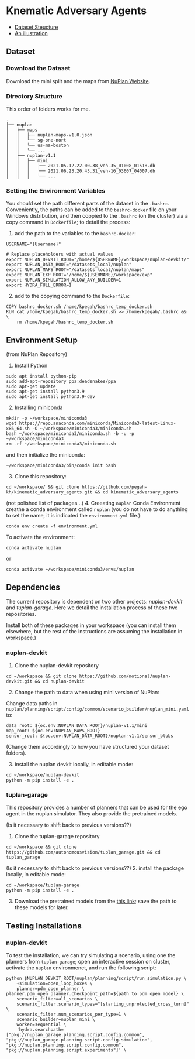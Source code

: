 # Knematic Adversary Agents


- [Dataset Steucture](#nuplan_structure)
- [An illustration](#Anillustration)

<a name="nuplan_structure"></a>
## Dataset

### Download the Dataset
Download the mini split and the maps from [NuPlan Website](https://www.nuscenes.org/nuplan).

### Directory Structure
This order of folders works for me.

```plaintext
.
├── nuplan
│   ├── maps
│   │   ├── nuplan-maps-v1.0.json
│   │   └── sg-one-nort
│   │   └── us-ma-boston
│   │   └── ...
│   ├── nuplan-v1.1
│   │   ├── mini
│   │   │   ├── 2021.05.12.22.00.38_veh-35_01008_01518.db
│   │   │   └── 2021.06.23.20.43.31_veh-16_03607_04007.db 
│   │   │   └── ...
```
### Setting the Environment Variables
You should set the path different parts of the dataset in the `.bashrc`. Conveniently, the paths can be added to the `bashrc-docker` file on your Windows distribution, and then coppied to the `.bashrc` (on the cluster) via a copy command in `Dockerfile`; to detail the process:

1. add the path to the variables to the `bashrc-docker`:
```
USERNAME="{Username}"

# Replace placeholders with actual values
export NUPLAN_DEVKIT_ROOT="/home/${USERNAME}/workspace/nuplan-devkit/"
export NUPLAN_DATA_ROOT="/datasets_local/nuplan"
export NUPLAN_MAPS_ROOT="/datasets_local/nuplan/maps"
export NUPLAN_EXP_ROOT="/home/${USERNAME}/workspace/exp"
export NUPLAN_SIMULATION_ALLOW_ANY_BUILDER=1
export HYDRA_FULL_ERROR=1

```

2. add to the copying command to the `Dockerfile`:

```
COPY bashrc_docker.sh /home/kpegah/bashrc_temp_docker.sh
RUN cat /home/kpegah/bashrc_temp_docker.sh >> /home/kpegah/.bashrc && \
    rm /home/kpegah/bashrc_temp_docker.sh
```

<a name="Environment_setup"></a>
## Environment Setup


(from NuPlan Repository)
1. Install Python
```
sudo apt install python-pip
sudo add-apt-repository ppa:deadsnakes/ppa
sudo apt-get update
sudo apt-get install python3.9
sudo apt-get install python3.9-dev
```

2. Installing miniconda

```
mkdir -p ~/workspace/miniconda3
wget https://repo.anaconda.com/miniconda/Miniconda3-latest-Linux-x86_64.sh -O ~/workspace/miniconda3/miniconda.sh
bash ~/workspace/miniconda3/miniconda.sh -b -u -p ~/workspace/miniconda3
rm -rf ~/workspace/miniconda3/miniconda.sh
```
 and then initialize the miniconda:

```
~/workspace/miniconda3/bin/conda init bash
```

3. Clone this repository:

```
cd ~/workspace/ && git clone https://github.com/pegah-kh/kinematic_adversary_agents.git && cd kinematic_adversary_agents
```

(not polished list of packages...)
4. Creeating `nuplan` Conda Environment
creathe a conda environment called `nuplan` (you do not have to do anything to set the name, it is indicated the `environment.yml` file.):

```
conda env create -f environment.yml
```

To activate the environment:

```
conda activate nuplan 
```

or 

```
conda activate ~/workspace/miniconda3/envs/nuplan 
```




<a name="nuplan_devkit_garage"></a>
## Dependencies

The current repository is dependent on two other projects: *nuplan-devkit* and *tuplan-garage*.
Here we detail the installation process of these two repositories.

Install both of these packages in your workspace (you can install them elsewhere, but the rest of the instructions are assuming the installation in workspace.)

### nuplan-devkit

1. Clone the nuplan-devkit repository
```
cd ~/workspace && git clone https://github.com/motional/nuplan-devkit.git && cd nuplan-devkit
```
2. Change the path to data when using mini version of NuPlan:

Change data paths in `nuplan/planning/script/config/common/scenario_builder/nuplan_mini.yaml` to:
```
data_root: ${oc.env:NUPLAN_DATA_ROOT}/nuplan-v1.1/mini
map_root: ${oc.env:NUPLAN_MAPS_ROOT}
sensor_root: ${oc.env:NUPLAN_DATA_ROOT}/nuplan-v1.1/sensor_blobs
```
(Change them accordingly to how you have structured your dataset folders).

3. install the nuplan devkit locally, in editable mode:

```
cd ~/workspace/nuplan-devkit
python -m pip install -e .
```

### tuplan-garage

This repository provides a number of planners that can be used for the ego agent in the nuplan simulator. They also provide the pretrained models.

(Is it necessary to shift back to previous versions??)
1. Clone the tuplan-garage repository
```
cd ~/workspace && git clone https://github.com/autonomousvision/tuplan_garage.git && cd tuplan_garage
```


(Is it necessary to shift back to previous versions??)
2. install the package locally, in editable mode:
```
cd ~/workspace/tuplan-garage
python -m pip install -e .
```

3. Download the pretrained models from the [this link](https://drive.google.com/drive/folders/1LLdunqyvQQuBuknzmf7KMIJiA2grLYB2); save the path to these models for later.


<a name="testing_install"></a>
## Testing Installations


### nuplan-devkit
To test the installation, we can try simulating a scenario, using one the planners from `tuplan-garage`; open an interactive session on cluster, activate the `nuplan` environmenet, and run the following script:
```
python $NUPLAN_DEVKIT_ROOT/nuplan/planning/script/run_simulation.py \
    +simulation=open_loop_boxes \
    planner=pdm_open_planner \ planner.pdm_open_planner.checkpoint_path=${path to pdm open model} \
    scenario_filter=all_scenarios \
    scenario_filter.scenario_types="[starting_unprotected_cross_turn]" \
    scenario_filter.num_scenarios_per_type=1 \
    scenario_builder=nuplan_mini \
    worker=sequential \
    'hydra.searchpath=["pkg://nuplan_garage.planning.script.config.common", "pkg://nuplan_garage.planning.script.config.simulation", "pkg://nuplan.planning.script.config.common", "pkg://nuplan.planning.script.experiments"]' \
    
```

